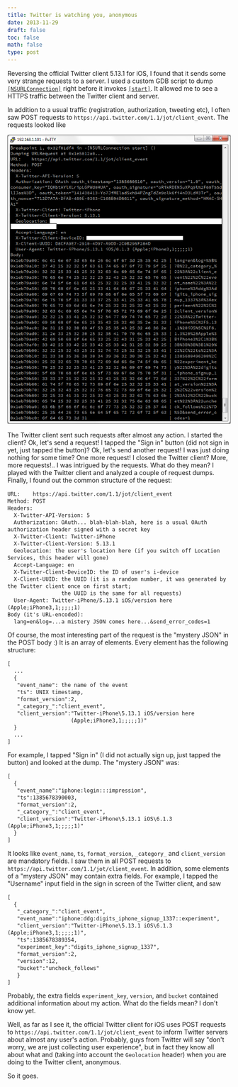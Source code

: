```yaml
---
title: Twitter is watching you, anonymous
date: 2013-11-29
draft: false
toc: false
math: false
type: post
---
```


Reversing the official Twitter client 5.13.1 for iOS, I found that it sends some very strange requests to a server. I used a custom GDB script to dump [`[NSURLConnection]`](https://developer.apple.com/library/mac/documentation/Cocoa/Reference/Foundation/Classes/NSURLConnection_Class/Reference/Reference.html) right before it invokes [`[start]`](https://developer.apple.com/library/mac/documentation/Cocoa/Reference/Foundation/Classes/NSURLConnection_Class/Reference/Reference.html#jumpTo_15). It allowed me to see a HTTPS traffic between the Twitter client and server. 

In addition to a usual traffic (registration, authorization, tweeting etc), I often saw POST requests to `https://api.twitter.com/1.1/jot/client_event`. The requests looked like 

![](sniff_twitter1.png)

The Twitter client sent such requests after almost any action. I started the client? Ok, let's send a request! I tapped the "Sign in" button (did not sign in yet, just tapped the button)? Ok, let's send another request! I was just doing nothing for some time? One more request! I closed the Twitter client? More, more requests!.. I was intrigued by the requests. What do they mean? I played with the Twitter client and analyzed a couple of request dumps. Finally, I found out the common structure of the request: 

```
URL:    https://api.twitter.com/1.1/jot/client_event
Method: POST
Headers:
  X-Twitter-API-Version: 5
  Authorization: OAuth... blah-blah-blah, here is a usual OAuth authorization header signed with a secret key
  X-Twitter-Client: Twitter-iPhone
  X-Twitter-Client-Version: 5.13.1
  Geolocation: the user's location here (if you switch off Location Services, this header will gone)
  Accept-Language: en
  X-Twitter-Client-DeviceID: the ID of user's i-device
  X-Client-UUID: the UUID (it is a random number, it was generated by the Twitter client once on first start;
                 the UUID is the same for all requests)
  User-Agent: Twitter-iPhone/5.13.1 iOS/version here (Apple;iPhone3,1;;;;;1)
Body (it's URL-encoded):
  lang=en&log=...a mistery JSON comes here...&send_error_codes=1
```

Of course, the most interesting part of the request is the "mystery JSON" in the POST body :) It is an array of elements. Every element has the following structure: 

```
[
  ...
  {
   "event_name": the name of the event
   "ts": UNIX timestamp,
   "format_version":2,
   "_category_":"client_event",
   "client_version":"Twitter-iPhone\5.13.1 iOS/version here
                    (Apple;iPhone3,1;;;;;1)"
  }
  ...
]
```

For example, I tapped "Sign in" (I did not actually sign up, just tapped the button) and looked at the dump. The "mystery JSON" was: 

```
[
  {
   "event_name":"iphone:login:::impression",
   "ts":1385678390003,
   "format_version":2,
   "_category_":"client_event",
   "client_version":"Twitter-iPhone\5.13.1 iOS\6.1.3 (Apple;iPhone3,1;;;;;1)"
  }
]
```

It looks like `event_name`, `ts`, `format_version`, `_category_` and `client_version` are mandatory fields. I saw them in all POST requests to `https://api.twitter.com/1.1/jot/client_event`. In addition, some elements of a "mystery JSON" may contain extra fields. For example, I tapped the "Username" input field in the sign in screen of the Twitter client, and saw 

```
[
  {
   "_category_":"client_event",
   "event_name":"iphone:ddg:digits_iphone_signup_1337::experiment",
   "client_version":"Twitter-iPhone\5.13.1 iOS\6.1.3 (Apple;iPhone3,1;;;;;1)",
   "ts":1385678389354,
   "experiment_key":"digits_iphone_signup_1337",
   "format_version":2,
   "version":12,
   "bucket":"uncheck_follows"
   }
]
```

Probably, the extra fields `experiment_key`, `version`, and `bucket` contained additional information about my action. What do the fields mean? I don't know yet.

Well, as far as I see it, the official Twitter client for iOS uses POST requests to `https://api.twitter.com/1.1/jot/client_event` to inform Twitter servers about almost any user's action. Probably, guys from Twitter will say "don't worry, we are just collecting user experience", but in fact they know all about what and (taking into account the `Geolocation` header) when you are doing to the Twitter client, anonymous.

So it goes.